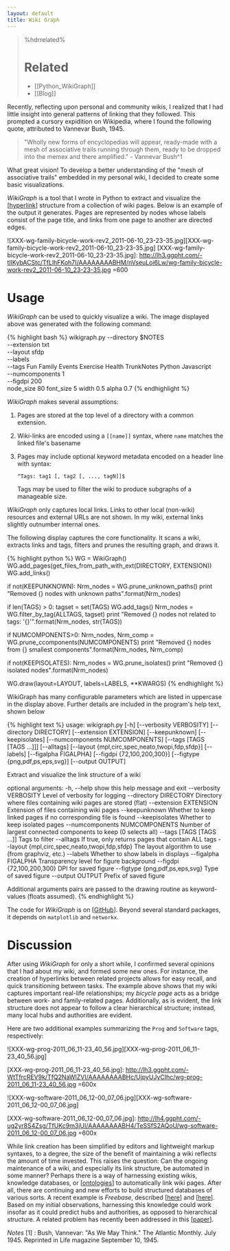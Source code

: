 ```yaml
---
layout: default
title: Wiki Graph
---
```


<!--
Title: Wiki-Graph
Timestamp: 2001-01-01 01:01:01 -0100
Last Accessed: 2001-01-01 01:01:01 -0100
Times Accessed: 0
Tags: Python, Wiki, Graph
Metadata: 
-->

>%hdrrelated%
># Related
> * [[Python_WikiGraph]]
> * [[Blog]]

Recently, reflecting upon personal and community wikis, I realized that I had little insight into general patterns of linking that they followed.  This prompted a cursory expidition on Wikipedia, where I found the following quote, attributed to Vannevar Bush, 1945.

 > "Wholly new forms of encyclopedias will appear, ready-made with a mesh of associative trails running through them, ready to be dropped into the memex and there amplified." - Vannevar Bush^1

What great vision!  To develop a better understanding of the "mesh of associative trails" embedded in my personal wiki, I decided to create some basic visualizations.

_WikiGraph_ is a tool that I wrote in Python to extract and visualize the [[hyperlink]] structure from a collection of wiki pages.  Below is an example of the output it generates.  Pages are represented by nodes whose labels consist of the page title, and links from one page to another are directed edges.

![XXX-wg-family-bicycle-work-rev2_2011-06-10_23-23-35.jpg][XXX-wg-family-bicycle-work-rev2_2011-06-10_23-23-35.jpg]
[XXX-wg-family-bicycle-work-rev2_2011-06-10_23-23-35.jpg]: http://lh3.ggpht.com/-tlIKybACStc/TfLlhFKoh7I/AAAAAAAABHM/nVseuLoi6Lw/wg-family-bicycle-work-rev2_2011-06-10_23-23-35.jpg =600

<!-- ![XXX-wg-family-bicycle-work-rev2_2011-06-10_23-23-35.png][] -->


# Usage

_WikiGraph_ can be used to quickly visualize a wiki.  The image displayed above was generated with the following command:

{% highlight bash %}
wikigraph.py --directory $NOTES \
             --extension txt \
             --layout sfdp \
             --labels \
             --tags Fun Family Events Exercise Health TrunkNotes Python Javascript \
             --numcomponents 1 \
             --figdpi 200 \
             node_size 80 font_size 5 width 0.5 alpha 0.7
{% endhighlight %}

_WikiGraph_ makes several assumptions:

 1. Pages are stored at the top level of a directory with a common extension.

 1. Wiki-links are encoded using a `[[name]]` syntax, where `name` matches the linked file's basename

 1. Pages may include optional keyword metadata encoded on a header line with syntax:

    `^Tags: tag1 [, tag2 [, ..., tagN]]$`

    Tags may be used to filter the wiki to produce subgraphs of a manageable size.

_WikiGraph_ only captures local links.  Links to other local (non-wiki) resources and external URLs are not shown.  In my wiki, external links slightly outnumber internal ones.

The following display captures the core functionality.  It scans a wiki, extracts links and tags, filters and prunes the resulting graph, and draws it.

{% highlight python %}
WG = WikiGraph()
WG.add_pages(get_files_from_path_with_ext(DIRECTORY, EXTENSION))
WG.add_links()

if not(KEEPUNKNOWN):
    Nrm_nodes = WG.prune_unknown_paths()
    print "Removed {} nodes with unknown paths".format(Nrm_nodes)

if len(TAGS) > 0:
    tagset = set(TAGS)
    WG.add_tags()
    Nrm_nodes = WG.filter_by_tag(ALLTAGS, tagset)
    print "Removed {} nodes not related to tags: '{}'".format(Nrm_nodes, str(TAGS))

if NUMCOMPONENTS>0:
    Nrm_nodes, Nrm_comp = WG.prune_ccomponents(NUMCOMPONENTS)
    print "Removed {} nodes from {} smallest components".format(Nrm_nodes, Nrm_comp)

if not(KEEPISOLATES):
    Nrm_nodes = WG.prune_isolates()
    print "Removed {} isolated nodes".format(Nrm_nodes)

WG.draw(layout=LAYOUT, labels=LABELS, **KWARGS)
{% endhighlight %}

WikiGraph has many configurable parameters which are listed in uppercase in the display above.  Further details are included in the program's help text, shown below

{% highlight text %}
usage: wikigraph.py [-h] [--verbosity VERBOSITY] [--directory DIRECTORY]
                    [--extension EXTENSION] [--keepunknown] [--keepisolates]
                    [--numcomponents NUMCOMPONENTS] [--tags [TAGS [TAGS ...]]]
                    [--alltags]
                    [--layout {mpl,circ,spec,neato,twopi,fdp,sfdp}] [--labels]
                    [--figalpha FIGALPHA] [--figdpi {72,100,200,300}]
                    [--figtype {png,pdf,ps,eps,svg}] [--output OUTPUT]

Extract and visualize the link structure of a wiki

optional arguments:
  -h, --help            show this help message and exit
  --verbosity VERBOSITY
                        Level of verbosity for logging
  --directory DIRECTORY
                        Directory where files containing wiki pages are stored
                        (flat)
  --extension EXTENSION
                        Extension of files containing wiki pages
  --keepunknown         Whether to keep linked pages if no corresponding file
                        is found
  --keepisolates        Whether to keep isolated pages
  --numcomponents NUMCOMPONENTS
                        Number of largest connected components to keep (0
                        selects all)
  --tags [TAGS [TAGS ...]]
                        Tags to filter
  --alltags             If true, only returns pages that contain ALL tags
  --layout {mpl,circ,spec,neato,twopi,fdp,sfdp}
                        The layout algorithm to use (from graphviz, etc.)
  --labels              Whether to show labels in displays
  --figalpha FIGALPHA   Transparency level for figure background
  --figdpi {72,100,200,300}
                        DPI for saved figure
  --figtype {png,pdf,ps,eps,svg}
                        Type of saved figure
  --output OUTPUT       Prefix of saved figure

Additional arguments pairs are passed to the drawing routine as keyword-values
(floats assumed).
{% endhighlight %}

The code for _WikiGraph_ is on [[GitHub][GitHub]].  Beyond several standard packages, it depends on `matplotlib` and `networkx`.

# Discussion

After using _WikiGraph_ for only a short while, I confirmed several opinions that I had about my wiki, and formed some new ones.  For instance, the creation of hyperlinks between related projects allows for easy recall, and quick transitioning between tasks.  The example above shows that my wiki captures important real-life relationships; my *bicycle page* acts as a bridge between work- and family-related pages.  Additionally, as is evident, the link structure does not appear to follow a clear hierarchical structure; instead, many local hubs and authorities are evident.

Here are two additional examples summarizing the `Prog` and `Software` tags, respectively:

![XXX-wg-prog-2011_06_11-23_40_56.jpg][XXX-wg-prog-2011_06_11-23_40_56.jpg]

[XXX-wg-prog-2011_06_11-23_40_56.jpg]: http://lh3.ggpht.com/-WtTfrcREV9k/TfQ2NaWlZVI/AAAAAAAABHc/UjpyUJyCIhc/wg-prog-2011_06_11-23_40_56.jpg =600x

![XXX-wg-software-2011_06_12-00_07_06.jpg][XXX-wg-software-2011_06_12-00_07_06.jpg]

[XXX-wg-software-2011_06_12-00_07_06.jpg]: http://lh4.ggpht.com/-ug2yr8S4Zsg/TfUKc9m3jUI/AAAAAAAABH4/TeSSfS2AQoU/wg-software-2011_06_12-00_07_06.jpg =600x

While link creation has been simplified by editors and lightweight markup syntaxes, to a degree, the size of the benefit of maintaining a wiki reflects the amount of time invested.  This raises the question: Can the ongoing maintenance of a wiki, and especially its link structure, be automated in some manner?  Perhaps there is a way of harnessing existing wikis, knowledge databases, or [[ontologies][Ontology]] to automatically link wiki pages.  After all, there are continuing and new efforts to build structured databases of various sorts.  A recent example is _Freebase_, described [[here][Freebase Home]] and [[here][Freebase Wiki]].  Based on my initial observations, harnessing this knowledge could work insofar as it could predict hubs and authorities, as opposed to hierarchical structure.  A related problem has recently been addressed in this [[paper][Learning Structured Embeddings of Knowledge Bases]].

_Notes_
[1]
: Bush, Vannevar: "As We May Think." The Atlantic Monthly. July 1945. Reprinted in Life magazine September 10, 1945.

[hyperlink]: http://en.wikipedia.org/wiki/Hyperlink
[Ontology]: http://en.wikipedia.org/wiki/Ontology_(information_science)
[Freebase Home]: http://wiki.freebase.com/wiki/What_is_Freebase%3F
[Freebase Wiki]: http://en.wikipedia.org/wiki/Freebase
[Learning Structured Embeddings of Knowledge Bases]: http://www.thespermwhale.com/jaseweston/papers/AAAI11.pdf
[WikiPatterns]: http://www.wikipatterns.com/
[GitHub]: https://github.com/tub78/WikiGraph



<!--
import argparse
#import doctest
import datetime
import glob
import itertools
import os
import re
import sys
import matplotlib
import networkx
#import numpy
#import scipy
-->

